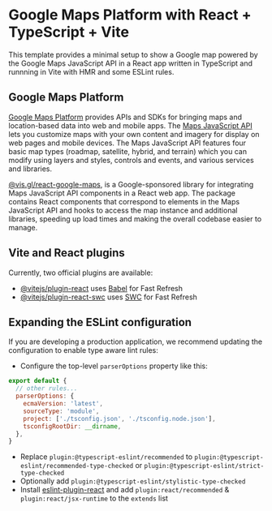 # Google Maps Platform with React + TypeScript + Vite

This template provides a minimal setup to show a Google map powered by the Google Maps JavaScript API in a React app written in TypeScript and runnning in Vite with HMR and some ESLint rules.

## Google Maps Platform

[Google Maps Platform](https://developers.google.com/maps) provides APIs and SDKs for bringing maps and location-based data into web and mobile apps. The [Maps JavaScript API](https://developers.google.com/maps/documentation/javascript) lets you customize maps with your own content and imagery for display on web pages and mobile devices. The Maps JavaScript API features four basic map types (roadmap, satellite, hybrid, and terrain) which you can modify using layers and styles, controls and events, and various services and libraries.

[@vis.gl/react-google-maps](https://goo.gle/react-google-maps), is a Google-sponsored library for integrating Maps JavaScript API components in a React web app. The package contains React components that correspond to elements in the Maps JavaScript API and hooks to access the map instance and additional libraries, speeding up load times and making the overall codebase easier to manage.

## Vite and React plugins

Currently, two official plugins are available:

- [@vitejs/plugin-react](https://github.com/vitejs/vite-plugin-react/blob/main/packages/plugin-react/README.md) uses [Babel](https://babeljs.io/) for Fast Refresh
- [@vitejs/plugin-react-swc](https://github.com/vitejs/vite-plugin-react-swc) uses [SWC](https://swc.rs/) for Fast Refresh

## Expanding the ESLint configuration

If you are developing a production application, we recommend updating the configuration to enable type aware lint rules:

- Configure the top-level `parserOptions` property like this:

```js
export default {
  // other rules...
  parserOptions: {
    ecmaVersion: 'latest',
    sourceType: 'module',
    project: ['./tsconfig.json', './tsconfig.node.json'],
    tsconfigRootDir: __dirname,
  },
}
```

- Replace `plugin:@typescript-eslint/recommended` to `plugin:@typescript-eslint/recommended-type-checked` or `plugin:@typescript-eslint/strict-type-checked`
- Optionally add `plugin:@typescript-eslint/stylistic-type-checked`
- Install [eslint-plugin-react](https://github.com/jsx-eslint/eslint-plugin-react) and add `plugin:react/recommended` & `plugin:react/jsx-runtime` to the `extends` list
